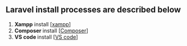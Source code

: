 <h2>Laravel install processes are described below</h2>
<ol>
<li><strong>Xampp</strong> install [<a href="https://www.apachefriends.org/download.html">xampp</a>]</li>
<li><strong>Composer&nbsp;</strong>install [<a href="https://getcomposer.org/download/">Composer</a>]<strong>&nbsp;</strong></li>
<li><strong>VS&nbsp;code&nbsp;</strong>install [<a href="https://code.visualstudio.com/downloadhttps://code.visualstudio.com/download">VS&nbsp;code</a>]</li>
</ol>
<p>&nbsp;</p>
